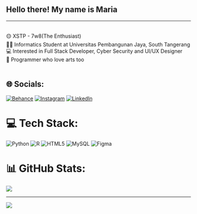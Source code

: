 
## Hello there! My name is Maria
---
<br>
🟡 XSTP - 7w8(The Enthusiast)<br>
👩‍🎓 Informatics Student at Universitas Pembangunan Jaya, South Tangerang<br>
💻 Interested in Full Stack Developer, Cyber Security and UI/UX Designer<br>
🎨 Programmer who love arts too<br>
<br>

## 🌐 Socials:
[![Behance](https://img.shields.io/badge/Behance-1769ff?logo=behance&logoColor=white)](https://behance.net/mariamyk03) [![Instagram](https://img.shields.io/badge/Instagram-%23E4405F.svg?logo=Instagram&logoColor=white)](https://instagram.com/mariasunlla) [![LinkedIn](https://img.shields.io/badge/LinkedIn-%230077B5.svg?logo=linkedin&logoColor=white)](https://linkedin.com/in/maria-maristella-yosephine-kumaat-2a8b61248/) 

# 💻 Tech Stack:
![Python](https://img.shields.io/badge/python-3670A0?style=for-the-badge&logo=python&logoColor=ffdd54) ![R](https://img.shields.io/badge/r-%23276DC3.svg?style=for-the-badge&logo=r&logoColor=white) ![HTML5](https://img.shields.io/badge/html5-%23E34F26.svg?style=for-the-badge&logo=html5&logoColor=white) ![MySQL](https://img.shields.io/badge/mysql-4479A1.svg?style=for-the-badge&logo=mysql&logoColor=white) ![Figma](https://img.shields.io/badge/figma-%23F24E1E.svg?style=for-the-badge&logo=figma&logoColor=white)
# 📊 GitHub Stats:
![](https://github-readme-stats.vercel.app/api/top-langs/?username=mariamykepin&theme=default&hide_border=false&include_all_commits=false&count_private=false&layout=compact)

---
[![](https://visitcount.itsvg.in/api?id=mariamykepin&icon=9&color=11)](https://visitcount.itsvg.in)

<!-- Proudly created with GPRM ( https://gprm.itsvg.in ) -->
